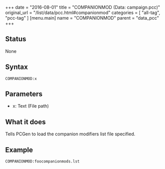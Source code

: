 +++
date = "2016-08-01"
title = "COMPANIONMOD (Data: campaign.pcc)"
original_url = "/list/data/pcc.html#companionmod"
categories = [ "all-tag", "pcc-tag" ]
[menu.main]
    name = "COMPANIONMOD"
    parent = "data_pcc"
+++

## Status

None

## Syntax

`COMPANIONMOD:x`

## Parameters

-   x: Text (File path)



What it does
------------

Tells PCGen to load the companion modifiers list file specified.

Example
-------

`COMPANIONMOD:foocompanionmods.lst`

